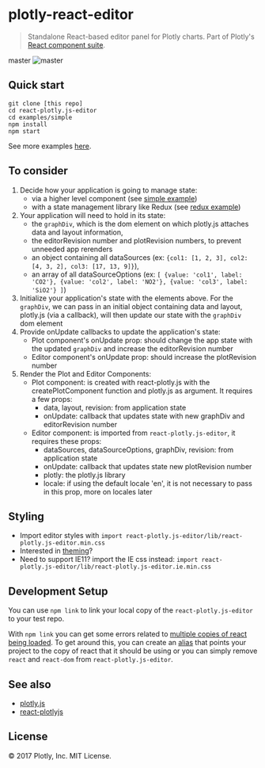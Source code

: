 # plotly-react-editor

> Standalone React-based editor panel for Plotly charts. Part of Plotly's [React component suite](https://react.plot.ly/).

master
![master](https://circleci.com/gh/plotly/react-plotly.js-editor/tree/master.svg?style=svg&circle-token=df4574e01732846dba81d800d062be5f0fef5641)

## Quick start

```
git clone [this repo]
cd react-plotly.js-editor
cd examples/simple
npm install
npm start
```

See more examples
[here](https://github.com/plotly/react-plotly.js-editor/tree/master/examples).

## To consider

1. Decide how your application is going to manage state:
   * via a higher level component (see [simple example](https://github.com/plotly/react-plotly.js-editor/tree/master/examples/simple))
   * with a state management library like Redux (see
     [redux example](https://github.com/plotly/react-plotly.js-editor/tree/master/examples/redux))
2. Your application will need to hold in its state:
   * the `graphDiv`, which is the dom element on which plotly.js attaches data
     and layout information,
   * the editorRevision number and plotRevision numbers, to prevent unneeded app
     rerenders
   * an object containing all dataSources (ex: `{col1: [1, 2, 3], col2: [4, 3, 2], col3: [17, 13, 9]}`),
   * an array of all dataSourceOptions (ex: `[ {value: 'col1', label: 'CO2'}, {value: 'col2', label: 'NO2'}, {value: 'col3', label: 'SiO2'} ]`)
3. Initialize your application's state with the elements above. For the
   `graphDiv`, we can pass in an initial object containing data and layout,
   plotly.js (via a callback), will then update our state with the `graphDiv`
   dom element
4. Provide onUpdate callbacks to update the application's state:
   * Plot component's onUpdate prop: should change the app state with the updated `graphDiv`
     and increase the editorRevision number
   * Editor component's onUpdate prop: should increase the plotRevision number
5. Render the Plot and Editor Components:
   * Plot component: is created with react-plotly.js with the
     createPlotComponent function and plotly.js as argument. It requires a few
     props:
     * data, layout, revision: from application state
     * onUpdate: callback that updates state with new graphDiv and editorRevision number
   * Editor component: is imported from `react-plotly.js-editor`, it requires
     these props:
     * dataSources, dataSourceOptions, graphDiv, revision: from application
       state
     * onUpdate: callback that updates state new plotRevision number
     * plotly: the plotly.js library
     * locale: if using the default locale 'en', it is not necessary to pass in
       this prop, more on locales later

## Styling

* Import editor styles with `import react-plotly.js-editor/lib/react-plotly.js-editor.min.css`
* Interested in [theming](https://github.com/plotly/react-plotly.js-editor/tree/master/THEMING.md)?
* Need to support IE11? import the IE css instead: `import react-plotly.js-editor/lib/react-plotly.js-editor.ie.min.css`

## Development Setup

You can use `npm link` to link your local copy of the `react-plotly.js-editor` to your test repo.

With `npm link` you can get some errors related to
[multiple copies of react being loaded](https://github.com/facebookincubator/create-react-app/issues/1107).
To get around this, you can create an
[alias](https://github.com/facebookincubator/create-react-app/issues/393) that
points your project to the copy of react that it should be using or you can
simply remove `react` and `react-dom` from `react-plotly.js-editor`.

## See also

* [plotly.js](https://github.com/plotly/plotly.js)
* [react-plotlyjs](https://github.com/plotly/react-plotly.js)

## License

&copy; 2017 Plotly, Inc. MIT License.
